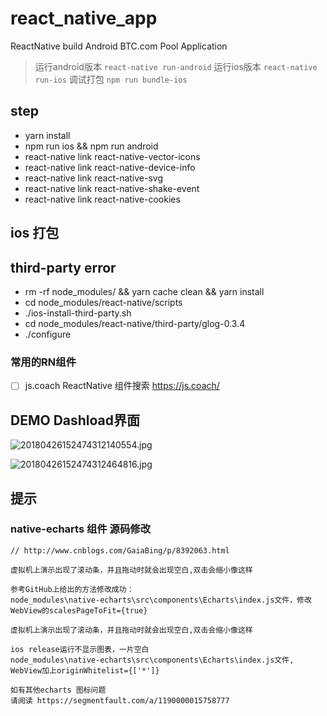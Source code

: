 # react_native_app
ReactNative build Android BTC.com Pool Application

> 运行android版本 `react-native run-android`
> 运行ios版本 `react-native run-ios`
> 调试打包 `npm run bundle-ios  `


## step
* yarn install
* npm run ios &&  npm run android
* react-native link react-native-vector-icons
* react-native link react-native-device-info
* react-native link react-native-svg
* react-native link react-native-shake-event
* react-native link react-native-cookies
  
## ios 打包

## third-party error

* rm -rf node_modules/ && yarn cache clean && yarn install
* cd node_modules/react-native/scripts
* ./ios-install-third-party.sh
* cd node_modules/react-native/third-party/glog-0.3.4
* ./configure



### 常用的RN组件

- [ ] js.coach ReactNative 组件搜索 https://js.coach/ 


## DEMO Dashload界面

![20180426152474312140554.jpg](http://oymnmndhh.bkt.clouddn.com/20180426152474312140554.jpg)

![20180426152474312464816.jpg](http://oymnmndhh.bkt.clouddn.com/20180426152474312464816.jpg)


## 提示

### native-echarts 组件 源码修改 

```
// http://www.cnblogs.com/GaiaBing/p/8392063.html
 
虚拟机上演示出现了滚动条，并且拖动时就会出现空白,双击会缩小像这样

参考GitHub上给出的方法修改成功：
node_modules\native-echarts\src\components\Echarts\index.js文件，修改WebView的scalesPageToFit={true}

虚拟机上演示出现了滚动条，并且拖动时就会出现空白,双击会缩小像这样

ios release运行不显示图表，一片空白
node_modules\native-echarts\src\components\Echarts\index.js文件, WebView加上originWhitelist={['*']}

如有其他echarts 图标问题 
请阅读 https://segmentfault.com/a/1190000015758777

```